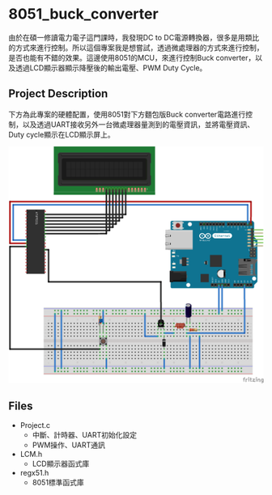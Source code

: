 # 8051_buck_converter
由於在碩一修讀電力電子這門課時，我發現DC to DC電源轉換器，很多是用類比的方式來進行控制。所以這個專案我是想嘗試，透過微處理器的方式來進行控制，是否也能有不錯的效果。這邊使用8051的MCU，來進行控制Buck converter，以及透過LCD顯示器顯示降壓後的輸出電壓、PWM Duty Cycle。
## Project Description
下方為此專案的硬體配置，使用8051對下方麵包版Buck converter電路進行控制，以及透過UART接收另外一台微處理器量測到的電壓資訊，並將電壓資訊、Duty cycle顯示在LCD顯示屏上。

![image](https://github.com/ZongWeiLin/8051_buck_converter/blob/main/Setup.png)

## Files
* Project.c
  * 中斷、計時器、UART初始化設定
  * PWM操作、UART通訊
* LCM.h
  * LCD顯示器函式庫
* regx51.h
  * 8051標準函式庫

  

